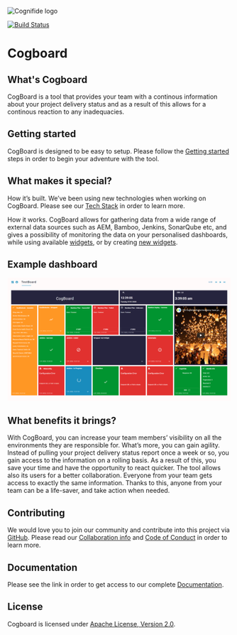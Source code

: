 ![Cognifide logo](https://cognifide.github.io/images/cognifide-logo.png)

[![Build Status](https://api.travis-ci.org/Cognifide/cogboard.svg?branch=master)](https://travis-ci.org/Cognifide/cogboard)

# Cogboard

## What's Cogboard

CogBoard is a tool that provides your team with a continous information about your project delivery status and as a result of this allows for a continous reaction to any inadequacies.

## Getting started

CogBoard is designed to be easy to setup. Please follow the [Getting started](https://github.com/Cognifide/cogboard/wiki#getting-started) steps in order to begin your adventure with the tool.

## What makes it special?

How it’s built. We’ve been using new technologies when working on CogBoard. Please see our [Tech Stack](https://github.com/Cognifide/cogboard/wiki#stack) in order to learn more.

How it works. CogBoard allows for gathering data from a wide range of external data sources such as AEM, Bamboo, Jenkins, SonarQube etc, and gives a possibility of monitoring the data on your personalised dashboards, while using available [widgets](https://github.com/Cognifide/cogboard/wiki#widgets), or by creating [new widgets](https://github.com/Cognifide/cogboard/wiki#widget-development). 

## Example dashboard

![Board](docs/images/Cogboard.png)

## What benefits it brings?

With CogBoard, you can increase your team members’ visibility on all the environments they are responsible for. What’s more, you can gain agility. Instead of pulling your project delivery status report once a week or so, you gain access to the information on a rolling basis. As a result of this, you save your time and have the opportunity to react quicker. The tool allows also its users for a better collaboration. Everyone from your team gets access to exactly the same information. Thanks to this, anyone from your team can be a life-saver, and take action when needed.

## Contributing

We would love you to join our community and contribute into this project via [GitHub](https://github.com/Cognifide/cogboard). Please read our [Collaboration info](https://github.com/Cognifide/cogboard/blob/master/CONTRIBUTING.md) and [Code of Conduct](https://github.com/Cognifide/cogboard/blob/master/CODE_OF_CONDUCT.md) in order to learn more.

## Documentation

Please see the link in order to get access to our complete [Documentation](https://github.com/Cognifide/cogboard/wiki). 

## License

Cogboard is licensed under [Apache License, Version 2.0](https://www.apache.org/licenses/LICENSE-2.0.txt).

